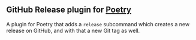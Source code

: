 ## GitHub Release plugin for [Poetry](https://github.com/python-poetry/poetry)

A plugin for Poetry that adds a `release` subcommand which creates a new release on GitHub,
and with that a new Git tag as well.
